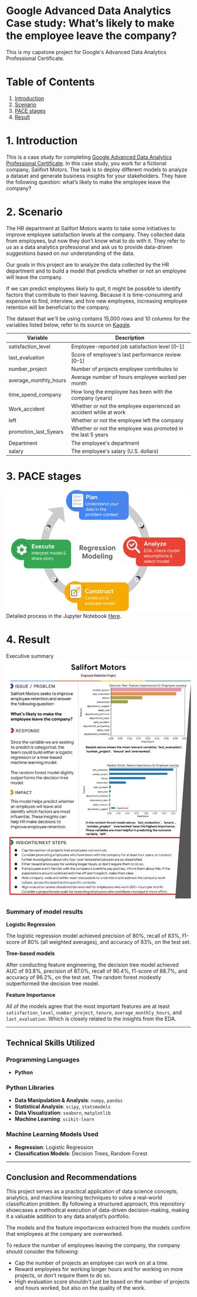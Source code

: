 # Google Advanced Data Analytics Case study: What’s likely to make the employee leave the company?

This is my capstone project for Google's Advanced Data Analytics Professional Certificate.



# Table of Contents

1. [Introduction](#1-introduction)
2. [Scenario](#2-scenario)
3. [PACE stages](#3-pace-stages)
4. [Result](#4-result)

# 1. Introduction
This is a case study for completing [Google Advanced Data Analytics Professional Certificate](https://www.coursera.org/professional-certificates/google-advanced-data-analytics). In this case study, you work for a fictional company, Salifort Motors. The task is to deploy different models to analyze a dataset and generate business insights for your stakeholders. They have the following question: what’s likely to make the employee leave the company?

# 2. Scenario
The HR department at Salifort Motors wants to take some initiatives to improve employee satisfaction levels at the company. They collected data from employees, but now they don’t know what to do with it. They refer to us as a data analytics professional and ask us to provide data-driven suggestions based on our understanding of the data.

Our goals in this project are to analyze the data collected by the HR department and to build a model that predicts whether or not an employee will leave the company.

If we can predict employees likely to quit, it might be possible to identify factors that contribute to their leaving. Because it is time-consuming and expensive to find, interview, and hire new employees, increasing employee retention will be beneficial to the company.

The dataset that we'll be using contains 15,000 rows and 10 columns for the variables listed below, refer to its source on [Kaggle](https://www.kaggle.com/datasets/mfaisalqureshi/hr-analytics-and-job-prediction?select=HR_comma_sep.csv).

Variable  |Description |
-----|-----|
satisfaction_level|Employee-reported job satisfaction level [0&ndash;1]|
last_evaluation|Score of employee's last performance review [0&ndash;1]|
number_project|Number of projects employee contributes to|
average_monthly_hours|Average number of hours employee worked per month|
time_spend_company|How long the employee has been with the company (years)
Work_accident|Whether or not the employee experienced an accident while at work
left|Whether or not the employee left the company
promotion_last_5years|Whether or not the employee was promoted in the last 5 years
Department|The employee's department
salary|The employee's salary (U.S. dollars)

# 3. PACE stages
![pace stage](pace-stage.jpg)
Detailed process in the Jupyter Notebook [Here](https://github.com/Amit-K-M/Capstone-project-for-Google-Advanced-Data-Analytics-cert/blob/main/Capstone_project_Activity_%20Course%207%20Salifort%20Motors%20project%20lab.ipynb).

# 4. Result
Executive summary ![Here](https://github.com/Amit-K-M/Capstone-project-for-Google-Advanced-Data-Analytics-cert/blob/main/Activity-_-Course-7-executive-summary_page-0001.jpg)

### Summary of model results

**Logistic Regression**


The logistic regression model achieved precision of 80%, recall of 83%, f1-score of 80% (all weighted averages), and accuracy of 83%, on the test set.

**Tree-based models**


After conducting feature engineering, the decision tree model achieved AUC of 93.8%, precision of 87.0%, recall of 90.4%, f1-score of 88.7%, and accuracy of 96.2%, on the test set. The random forest modestly outperformed the decision tree model.

**Feature Importance**


All of the models agree that the most important features are at least `satisfaction_level`, `number_project`, `tenure`, `average_monthly_hours`, and `last_evaluation`. Which is closely related to the insights from the EDA.

---

## Technical Skills Utilized
### Programming Languages
- **Python**

### Python Libraries
- **Data Manipulation & Analysis**: `numpy`, `pandas`
- **Statistical Analysis**: `scipy`, `statsmodels`
- **Data Visualization**: `seaborn`, `matplotlib`
- **Machine Learning**: `scikit-learn`

### Machine Learning Models Used
- **Regression**: Logistic Regression
- **Classification Models**:  Decision Trees, Random Forest

---

## Conclusion and Recommendations

This project serves as a practical application of data science concepts, analytics, and machine learning techniques to solve a real-world classification problem. By following a structured approach, this repository showcases a methodical execution of data-driven decision-making, making it a valuable addition to any data analyst’s portfolio.

The models and the feature importances extracted from the models confirm that employees at the company are overworked.

To reduce the number of employees leaving the company, the company should consider the following:
- Cap the number of projects an employee can work on at a time.
- Reward employees for working longer hours and for working on more projects, or don't require them to do so.
- High evaluation score shouldn't just be based on the number of projects and hours worked, but also on the quality of the work.

